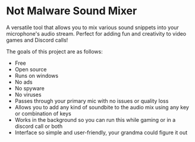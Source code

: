 # Not Malware Sound Mixer

A versatile tool that allows you to mix various sound snippets into your microphone's audio stream. Perfect for adding fun and creativity to video games and Discord calls!

The goals of this project are as follows:
- Free
- Open source
- Runs on windows
- No ads
- No spyware
- No viruses
- Passes through your primary mic with no issues or quality loss
- Allows you to add any kind of soundbite to the audio mix using any key or combination of keys
- Works in the background so you can run this while gaming or in a discord call or both
- Interface so simple and user-friendly, your grandma could figure it out
